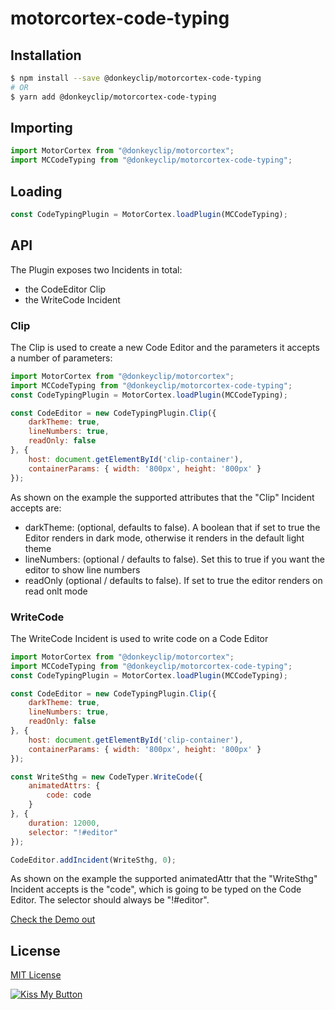 # motorcortex-code-typing

## Installation

```bash
$ npm install --save @donkeyclip/motorcortex-code-typing
# OR
$ yarn add @donkeyclip/motorcortex-code-typing
```

## Importing

```javascript
import MotorCortex from "@donkeyclip/motorcortex";
import MCCodeTyping from "@donkeyclip/motorcortex-code-typing";
```

## Loading

```javascript
const CodeTypingPlugin = MotorCortex.loadPlugin(MCCodeTyping);
```

## API
The Plugin exposes two Incidents in total:
* the CodeEditor Clip
* the WriteCode Incident

### Clip
The Clip is used to create a new Code Editor and the parameters it accepts a number of parameters:
```javascript
import MotorCortex from "@donkeyclip/motorcortex";
import MCCodeTyping from "@donkeyclip/motorcortex-code-typing";
const CodeTypingPlugin = MotorCortex.loadPlugin(MCCodeTyping);

const CodeEditor = new CodeTypingPlugin.Clip({
    darkTheme: true,
    lineNumbers: true,
    readOnly: false
}, {
    host: document.getElementById('clip-container'),
    containerParams: { width: '800px', height: '800px' }
});
```

As shown on the example the supported attributes that the "Clip" Incident accepts are:
* darkTheme: (optional, defaults to false). A boolean that if set to true the Editor renders in dark mode, otherwise it renders in the default light theme
* lineNumbers: (optional / defaults to false). Set this to true if you want the editor to show line numbers
* readOnly (optional / defaults to false). If set to true the editor renders on read onlt mode

### WriteCode
The WriteCode Incident is used to write code on a Code Editor
```javascript
import MotorCortex from "@donkeyclip/motorcortex";
import MCCodeTyping from "@donkeyclip/motorcortex-code-typing";
const CodeTypingPlugin = MotorCortex.loadPlugin(MCCodeTyping);

const CodeEditor = new CodeTypingPlugin.Clip({
    darkTheme: true,
    lineNumbers: true,
    readOnly: false
}, {
    host: document.getElementById('clip-container'),
    containerParams: { width: '800px', height: '800px' }
});

const WriteSthg = new CodeTyper.WriteCode({
    animatedAttrs: {
        code: code
    }
}, {
    duration: 12000,
    selector: "!#editor"
});

CodeEditor.addIncident(WriteSthg, 0);
```

As shown on the example the supported animatedAttr that the "WriteSthg" Incident accepts is the "code", which is going to be typed on the Code Editor.
The selector should always be "!#editor". 

[Check the Demo out](https://donkeyclip.github.io/motorcortex-code-typing/demo/)

## License
[MIT License](https://opensource.org/licenses/MIT)


  
  
[![Kiss My Button](https://presskit.kissmybutton.gr/logos/kissmybutton-logo-small.png)](https://kissmybutton.gr)
